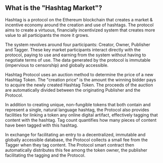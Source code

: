 ## What is the "Hashtag Market"?
Hashtag is a protocol on the Ethereum blockchain that creates
a market & incentive economy around the creation and use of
hashtags. The protocol aims to create a virtuous, financially
incentivized system that creates more value to all
participants the more it grows.

The system revolves around four participants: Creator, Owner,
Publisher and Tagger. These key market participants interact
directly with the protocol, paying to use and earning from the
system without having to negotiate terms of use. The data
generated by the protocol is immutable (impervious to
censorship) and globally accessible.

Hashtag Protocol uses an auction method to determine the price
of a new Hashtag Token. The "creation price" is the amount the
winning bidder pays to acquire the newly created Hashtag
Token. The proceeds of the auction are automatically divided
between the originating Publisher and the Protocol.

In addition to creating unique, non-fungible tokens that both
contain and represent a single, natural language hashtag, the
Protocol also provides facilities for linking a token any
online digital artifact, effectively tagging that content with
the hashtag. Tag count quantifies how many pieces of content
have been tagged with this hashtag.

In exchange for facilitating an entry to a decentralized,
immutable and globally accessible database, the Protocol
collects a small fee from the Tagger when they tag content.
The Protocol smart contract then automatically distributes
this fee among the token owner, the publisher facilitating the
tagging and the Protocol.